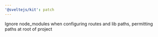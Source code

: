 ```yaml
---
'@sveltejs/kit': patch
---
```


Ignore node_modules when configuring routes and lib paths, permitting paths at root of project
